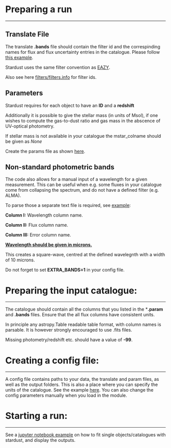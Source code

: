 # Preparing a run
-----
## Translate File
The translate **.bands** file should contain the filter id and the correspinding names for flux and flux uncertainty entries in the catalogue. Please follow [this example](https://github.com/VasilyKokorev/stardust/blob/master/example/stellar%2Bir/example.bands).

Stardust uses the same filter convention as [EAZY](https://github.com/gbrammer/eazy-py). 


Also see here [filters/filters.info](https://github.com/VasilyKokorev/stardust/blob/master/stardust/filters/filters.info) for filter ids.

## Parameters

Stardust requires for each object to have an **ID** and a **redshift**

Additionally it is possible to give the stellar mass (in units of Msol), if one wishes to compute the gas-to-dust ratio and gas mass in the abscence of UV-optical photometry.

If stellar mass is not available in your catalogue the mstar_colname should be given as *None*

Create the params file as shown [here](https://github.com/VasilyKokorev/stardust/blob/master/example/stellar%2Bir/example.param).


## Non-standard photometric bands

The code also allows for a manual input of a wavelength for a given measurement. This can be useful when e.g. some fluxes in your catalogue come from collapsing the spectrum, and do not have a defined filter (e.g. ALMA).

To parse those a separate text file is required, see [example](https://github.com/VasilyKokorev/stardust/blob/master/example/extra_bands/fv.bands_extra):

**Column I:** Wavelength column name.

**Column II:** Flux column name.

**Column III:** Error column name.

**<ins>Wavelength should be given in microns.</ins>**

This creates a square-wave, centred at the defined wavelegnth with a width of 10 microns.

Do not forget to set **EXTRA_BANDS=1** in your config file.

# Preparing the input catalogue: 
-----

The catalogue should contain all the columns that you listed in the ***.param** and **.bands** files.
Ensure that the all flux columns have consistent units.

In principle any astropy.Table readable table format, with column names is parsable. It is however strongly encouraged to use .fits files.

Missing photometry/redshift etc. should have a value of **-99**.

# Creating a config file: 
-----
A config file contains paths to your data, the translate and param files, as well as the output folders. This is also a place where you can specify the units of the catalogue. See the example [here](https://github.com/VasilyKokorev/stardust/blob/master/example/example.config). You can also change the config parameters manually when you load in the module.

# Starting a run: 
-----

See a [jupyter notebook example](https://github.com/VasilyKokorev/stardust/blob/master/example/Stardust_Example.ipynb) on how to fit single objects/catalogues with stardust, and display the outputs.
